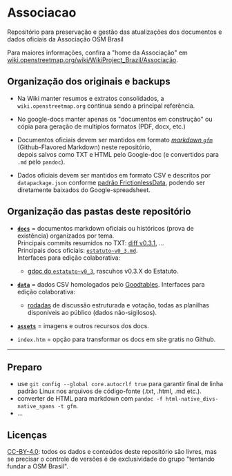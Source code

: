 # Associacao
Repositório para preservação e gestão das atualizações dos documentos e dados oficiais da Associação OSM Brasil

Para maiores informações, confira a "home da Associação" em [wiki.openstreetmap.org/wiki/WikiProject_Brazil/Associação](https://wiki.openstreetmap.org/wiki/WikiProject_Brazil/Associa%C3%A7%C3%A3o).

## Organização dos originais e backups

* Na Wiki manter resumos e extratos consolidados, a `wiki.openstreetmap.org` continua sendo a principal referência.

* No google-docs manter apenas os "documentos em construção" ou cópia para geração de multiplos formatos (PDF, docx, etc.)

* Documentos oficiais devem ser mantidos em formato [*markdown `gfm`*](https://pandoc.org/MANUAL.html) (Github-Flavored Markdown) neste repositório, <br/>depois salvos como TXT e HTML pelo Google-doc (e convertidos para `.md` pelo `pandoc`).  

* Dados oficiais devem ser mantidos em formato CSV e descritos por `datapackage.json` conforme [padrão FrictionlessData](https://frictionlessdata.io/specs/), podendo ser diretamente baixados do Google-spreadsheet.

## Organização das pastas deste repositório

* [**`docs`**](docs) = documentos markdown oficiais ou históricos (prova de existência) organizados por tema. <br/>Principais commits resumidos no TXT: [diff v0.3.1](https://github.com/OSMBrasil/Associacao/commit/87bea472957ffa5aba3c6c59cdf430b58afa7d65), ... <br/>Principais docs oficiais: [`estatuto~v0_3.md`](docs/estatuto~v0_3.md). <br/>Interfaces para edição colaborativa:
   - [gdoc do `estatuto~v0_3`](https://docs.google.com/document/d/1NRKuSBQ1R3FeeUa1jiAm9FlIHMHAwIPy_yiQxtk1OcI/), rascuhos v0.3.X do Estatuto.    
* [**`data`**](data) = dados CSV homologados pelo [Goodtables](https://goodtables.io). Interfaces para edição colaborativa:
   - [rodadas](https://docs.google.com/spreadsheets/d/1SRDBxdaOn78dqAzXK4TbJMReCBUGrBBc0PHpX-a5c6I/) de discussão estruturada e votação, todas as planilhas disponíveis ao público (dados não-sigilosos).

* [**`assets`**](data) = imagens e outros recursos dos docs.

* `index.htm` = opção para transformar os docs em site gratis no Github.

-----------

## Preparo

* use `git config --global core.autocrlf true` para garantir final de linha padrão Linux nos arquivos de código-fonte (.txt, .html, .md etc.).
* converter de HTML para markdown com `pandoc -f html-native_divs-native_spans -t gfm`.
* ...

## Licenças

[CC-BY-4.0](https://creativecommons.org/licenses/by/4.0/deed.pt_BR): todos os dados e conteúdos deste repositório são livres, mas se precisar o controle de versões é de exclusividade do grupo "tentando fundar a OSM Brasil".

